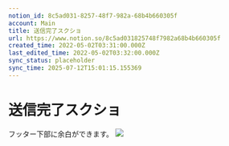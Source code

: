```yaml
---
notion_id: 8c5ad031-8257-48f7-982a-68b4b660305f
account: Main
title: 送信完了スクショ
url: https://www.notion.so/8c5ad031825748f7982a68b4b660305f
created_time: 2022-05-02T03:31:00.000Z
last_edited_time: 2022-05-02T03:32:00.000Z
sync_status: placeholder
sync_time: 2025-07-12T15:01:15.155369
---
```

# 送信完了スクショ

フッター下部に余白ができます。
![](https://prod-files-secure.s3.us-west-2.amazonaws.com/736adce6-a3a4-4a64-9f74-d9aa055c96d2/f4a7b87d-3938-48cc-bbb5-7d7853b7f8af/%E3%82%B9%E3%82%AF%E3%83%AA%E3%83%BC%E3%83%B3%E3%82%B7%E3%83%A7%E3%83%83%E3%83%88_2022-05-02_12.30.44.png?X-Amz-Algorithm=AWS4-HMAC-SHA256&X-Amz-Content-Sha256=UNSIGNED-PAYLOAD&X-Amz-Credential=ASIAZI2LB4665HU2KGLJ%2F20250719%2Fus-west-2%2Fs3%2Faws4_request&X-Amz-Date=20250719T062256Z&X-Amz-Expires=3600&X-Amz-Security-Token=IQoJb3JpZ2luX2VjEIT%2F%2F%2F%2F%2F%2F%2F%2F%2F%2FwEaCXVzLXdlc3QtMiJIMEYCIQDnsFqCLcvjUUp%2BHFGaoRNMB2FAZ3upeSn4eIHftRx5kwIhAOYCT1IB6JHT0Grv%2FnVWNkV8Py%2Fhdu44wc0CeKGRfz0eKogECJ3%2F%2F%2F%2F%2F%2F%2F%2F%2F%2FwEQABoMNjM3NDIzMTgzODA1IgyDFJ24%2FqM2jryPPKUq3AO%2BwetpxPVkB6pDCUAp%2BlPxwY4J3xWK2zYkxUHB%2FNZkcEIfV3P%2B%2B%2B3z84L7UdVZbeAMPZzXNmINucKHxCt4nRnUjw0p1t5HhNGpnLwihr34KmWtZHKdrNrQuShx9thXXVj%2B0PxqgAdfIprvS2btxQSaKWkBc5kYeqT06xFSKRIKTR%2F3DDK9Q8%2BMRQpHIkBJ74qB97ctQDezNevzSk1%2FZtgQfaZQSCTrMOCLNO1vwTd2cdzVAY8wlVbu3ZySFRAiY9E7rSBOINBUXhmOEkDfqhypt%2B74f5bK7cMOlMas%2Bnldee9q8eHoVK8Hkctja%2FjSSe%2BrtSK62JToRa14J1lHEVmR%2BDg7ulBrtwsDKeH8RdnFlpx8sgY23Q98H33N9wfxA04e2FfRiYMvDKgxhXwEZ3zEpP8guSwJKk%2BuXkK4AIY%2B2cH51Ll1yyE2iNo49XW%2BIuyqTBmcGmJA0Io6duNwjo6NHzyLqrkoD%2Bw%2FtpYnUZvtgJeKyPshFhzsu%2FQLoTAXzM2Nk2OvO2ZAK6zNEV%2FAfliFw6IjfXwJiw9n7dcMu4TOazFDDX6grMAXqCRM%2BnjW174c3FGEODazY84mNQB8w7CMPI53EwXwVLQTznhFO9LwabnJr8XCNsyiF3ngNTDzquzDBjqkAbDlGNRamEXBWHE3shKONDZcfUCXOEt5tWSotmZEwG4RW1bn7b1df6O4eeoPFECh385Y5EtAQDLuq%2B9OwujZQWAF6Ekxlc2CiQnLwcu78L8VgLXj19HuGAn4TlxxrnXMN2lLK5SvCreDmEwD9p4YFk0OnMOMJqs6Pao7D6jANEkg5Y%2FI9aQZt93vgGLK%2B73wAIDYHUKjxfrmB9t5jAlohfG%2BPC8n&X-Amz-Signature=0f05421b204c2f510ac44930fcd61787c49db53711f8f2f4436a3535673b95a0&X-Amz-SignedHeaders=host&x-amz-checksum-mode=ENABLED&x-id=GetObject)